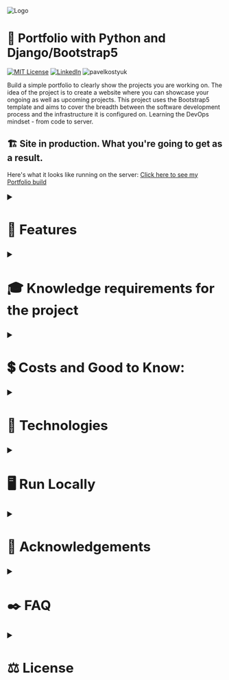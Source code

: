 
![Logo](https://www.mattlayman.com/img/python-django.png)

# 🚀 Portfolio with Python and Django/Bootstrap5

[![MIT License](https://img.shields.io/badge/License-MIT-green.svg)](https://choosealicense.com/licenses/mit/) [![LinkedIn](https://img.shields.io/badge/LinkedIn-Profile-blue)](https://www.linkedin.com/in/pavel-kostyuk-710a521b8/) ![pavelkostyuk](https://komarev.com/ghpvc/?username=pavelkostyuk\&label=Repository%20views\&color=0e75b6\&style=flat)

Build a simple portfolio to clearly show the projects you are working on. The idea of the project is to create a website where you can showcase your ongoing as well as upcoming projects. This project uses the Bootstrap5 template and aims to cover the breadth between the software development process and the infrastructure it is configured on. Learning the DevOps mindset - from code to server.

## 🏗️ Site in production. What you're going to get as a result.

Here's what it looks like running on the server: [Click here to see my Portfolio build](https://www.pavel-kostyuk-portfolio.tech/)

<details>

<summary style="font-size: 1.5em;"><h2> 🍭 Features</summary>

* This website is adaptive to screen size and works well on both mobile and desktop.
* You will be able to show a picture of yourself and write a short text about yourself on the home page.
* You will be able to showcase your projects on the "home" page.
* The site has a navigation header, and newly added projects will be displayed there too.
* You will be able to write and edit your blog posts in the admin panel with simple editing.
* You will be able to attach images, videos, and links in your posts.
* You will be able to create a separate contact page with your credentials.
* The website has functionality to upload images to the server and can use embedded video links.
* The website adds new projects in descending order from oldest to newest.
* You can customize the website as you want and use other different elements offered by Bootstrap 5.

</details>

<details>

<summary style="font-size: 1.5em;"><h2>🎓 Knowledge requirements for the project</summary>

* Basic Python
* Basic Django
* Basic Linux server (Ubuntu)
* Basic understanding and experience working with GIT/GitHub (version control)
* Basic understanding of Cloud infrastructure
* Basic understanding of databases/SQL (even if you will not need to manually create the database and work with database design, you will need to have "a picture in your head" of how it works in the background because the project uses two databases SQL lite and PostgreSQL one for local development and the other is used on the server side in production).
* Basic understanding of network (HTTP/HTTPS; ports 80, 443, port redirecting, TSL, SSL, SSH)
* Basic understanding of the software development process.

</details>

<details>

<summary style="font-size: 1.5em;"><h2>💲 Costs and Good to Know:</summary>

Additional costs include: purchasing a domain name, SSL certificate and using Cloud Infrastructure. To launch the application you will need to register with one of the following Cloud providers or another. I used DigitalOcean (see link below).

* Domain names are relatively cheap if they are .se or .eu. The price goes up for .com .tech and .co but we're talking about a few hundred SEK at most.
* ​​​​​​​SSL certificates are something you can save on as instead of buying one, you can configure one from Let'sEncrypt on the server side with automatic updates (their certificates are valid for three months)
* Cloud Infrastructure or rather the resources that will be needed are minimal. Of course you can register with one of the big companies that offer Cloud solutions - Azure, AWS, Google and pay for what you use but as a student you can use discounts that go along with GitHub's "bundle" for students.
* [Azure offers $100 for students where you can test their services and use a whole range of different services for free for 12 months](https://azure.microsoft.com/en-us/free/students/)
* [AWS has a so-called Free Tier that you can use during the first 12 months](https://aws.amazon.com/free/?all-free-tier.sort-by=item.additionalFields.SortRank\&all-free-tier.sort-order=asc\&awsf.Free%20Tier%20Types=\*all\&awsf.Free%20Tier%20Categories=\*all)
* [Google Cloud has a program for students as well but I haven't explored it](https://cloud.google.com/edu/students)
* [DigitalOcean offers $200 for students to use over a year. Click and see their offer here](https://www.digitalocean.com/github-students)

</details>

<details>

<summary style="font-size: 1.5em;"><h2>🔬 Technologies</summary>

* Bootstrap 5/ HTML/ CSS/ Javascript
* Python 3.11.0
* Django 4.2
* django-ckeditor 6.5.1
* gunicorn 19.9.0
* whitenoise 6.4.0
* Pillow 9.5.0

</details>

<details>

<summary style="font-size: 1.5em;"><h2> 🖥️ Run Locally</summary>

❗Use CMD

Clone the project

```cmd
git clone https://github.com/PavelKostyuk/Portfolio_Projekt.git
```

Go to the project directory

```cmd
cd Portfolio_Projekt\Portfolio
```

Create Virtual Env

```cmd
virtualenv env 
```

Activate Virtual env

```cmd
cd env\scripts & activate  
```

Navigate back to right project directory to install dependencies

```cmd
   cd ..\.. 
```

Install dependencies

```cmd
pip install -r requirements.txt
```

Makemigrations and migrate to create DB (SQLlite)

```cmd
python manage.py makemigrations && python manage.py migrate
```

Collect static files

```cmd
python manage.py collectstatic
```

Create user for admin panel

```cmd
python manage.py createsuperuser
```

* Note: No need for email. Create something simple like "admin" with password "abc123"

Run the server

```cmd
python manage.py runserver
```

* Browse to http://127.0.0.1:8000/admin on your local machine and login
* Press "Project" and create your first project.

Stop running server

```cmd
PRESS CTRL+C 
```

</details>

<details>

<summary style="font-size: 1.5em;"><h2> 📖 Acknowledgements</summary>

Here are some resources I have used to make this project possible. I encourage you to use them to accomplish your project successfully.

* [Bootstrap5 Album-theme](https://getbootstrap.com/docs/5.3/examples/album/)
* [Quickstart: Deploy a Python (Django or Flask) web app to Azure App Service](https://learn.microsoft.com/en-us/azure/app-service/quickstart-python?tabs=flask%2Cwindows%2Cazure-cli%2Cvscode-deploy%2Cdeploy-instructions-azportal%2Cterminal-bash%2Cdeploy-instructions-zip-azcli)
* [Django 4 - Build Portfolio Project with Bootstrap 5 (2023) - Udemy.](https://www.udemy.com/course/django-3-build-portfolio-project-with-django-from-scratch/)
* [Python Django Dev To Deployment (2023) - Udemy.](https://www.udemy.com/course/python-django-dev-to-deployment/)
* [Deploy Django on Linux - Udemy.](https://www.udemy.com/course/deploy-django-on-linux/)
* [How-do-i-install-an-ssl-certificate-on-a-droplet](https://docs.digitalocean.com/support/how-do-i-install-an-ssl-certificate-on-a-droplet/)
* [How-to-install-ssl-certificates](https://www.namecheap.com/support/knowledgebase/article.aspx/795/14/how-to-install-ssl-certificates/)
* [How-to-create-a-self-signed-ssl-certificate-for-nginx-in-ubuntu-20-04-1](https://www.digitalocean.com/community/tutorials/how-to-create-a-self-signed-ssl-certificate-for-nginx-in-ubuntu-20-04-1)
* [Dokumentation från DigitalOcean – “How To Set Up Django with Postgres, Nginx, and Gunicorn on Ubuntu 18.04”](https://www.digitalocean.com/community/tutorials/how-to-set-up-django-with-postgres-nginx-and-gunicorn-on-ubuntu-18-04)
* [Simple Django Deployment (part 12) - Setting up Supervisor -YouTube](https://youtu.be/ny2L15dOf4Q)
* [Django- CKEditor Tutorial (+ CodeSnippet) -YouTube](https://youtu.be/L6y6cn1XUfw)
* [Awesome Readme Templates](https://awesomeopensource.com/project/elangosundar/awesome-README-templates)
* [Awesome README](https://github.com/matiassingers/awesome-readme)
* [How to write a Good readme](https://bulldogjob.com/news/449-how-to-write-a-good-readme-for-your-github-project)

</details>

<details>

<summary style="font-size: 1.5em;"><h2> ✒️ FAQ</summary>

**Question 1: How do I deploy this project in a live production environment?**

It depends on which platform you decide to use and how you want to deploy it. There are various ways to do it, so you can choose the one you like. I have provided information about deployment in the “acknowledgments” section. I used DigitalOcean as a cloud provider.

**Question 2: Will you add new features to the project?**

Yes, I will implement other things in the project and will update the repository accordingly with new features that I develop.

**Question 3: Can I use this code and build my website on top of your initial setup?**

Yes, you can modify the code as you like.

</details>

<details>

<summary style="font-size: 1.5em;"><h2>⚖️ License</summary>

MIT License

Copyright (c) 2023 Pavel Kostyuk

Permission is hereby granted, free of charge, to any person obtaining a copy of this software and associated documentation files (the "Software"), to deal in the Software without restriction, including without limitation the rights to use, copy, modify, merge, publish, distribute, sublicense, and/or sell copies of the Software, and to permit persons to whom the Software is furnished to do so, subject to the following conditions:

The above copyright notice and this permission notice shall be included in all copies or substantial portions of the Software.

THE SOFTWARE IS PROVIDED "AS IS", WITHOUT WARRANTY OF ANY KIND, EXPRESS OR IMPLIED, INCLUDING BUT NOT LIMITED TO THE WARRANTIES OF MERCHANTABILITY, FITNESS FOR A PARTICULAR PURPOSE AND NONINFRINGEMENT. IN NO EVENT SHALL THE AUTHORS OR COPYRIGHT HOLDERS BE LIABLE FOR ANY CLAIM, DAMAGES OR OTHER LIABILITY, WHETHER IN AN ACTION OF CONTRACT, TORT OR OTHERWISE, ARISING FROM, OUT OF OR IN CONNECTION WITH THE SOFTWARE OR THE USE OR OTHER DEALINGS IN THE SOFTWARE.

</details>
